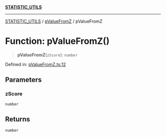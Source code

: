 [**STATISTIC_UTILS**](../../README.md)

***

[STATISTIC_UTILS](../../README.md) / [pValueFromZ](../README.md) / pValueFromZ

# Function: pValueFromZ()

> **pValueFromZ**(`zScore`): `number`

Defined in: [pValueFromZ.ts:12](https://github.com/dailker/everyutil/blob/9768d00ced16ec8f4705df34c2fe47f2b1b47121/src/statistic/pValueFromZ.ts#L12)

## Parameters

### zScore

`number`

## Returns

`number`
